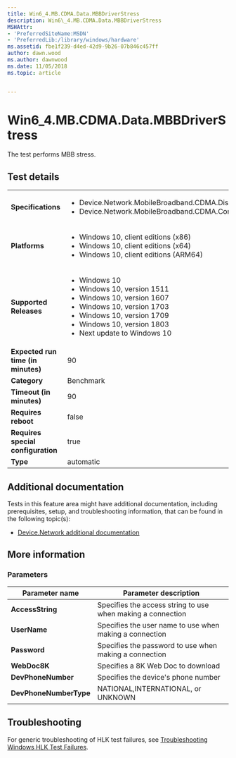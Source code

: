 ```yaml
---
title: Win6_4.MB.CDMA.Data.MBBDriverStress
description: Win6\_4.MB.CDMA.Data.MBBDriverStress
MSHAttr:
- 'PreferredSiteName:MSDN'
- 'PreferredLib:/library/windows/hardware'
ms.assetid: fbe1f239-d4ed-42d9-9b26-07b846c457ff
author: dawn.wood
ms.author: dawnwood
ms.date: 11/05/2018
ms.topic: article


---
```


# Win6_4.MB.CDMA.Data.MBBDriverStress


The test performs MBB stress.

## Test details

|||
|---|---|
| **Specifications**  | <ul><li>Device.Network.MobileBroadband.CDMA.Discretional</li><li>Device.Network.MobileBroadband.CDMA.ComplyWithBaseReq</li></ul> |  
| **Platforms**   | <ul><li>Windows 10, client editions (x86)</li><li>Windows 10, client editions (x64)</li><li>Windows 10, client editions (ARM64)</li></ul> |
| **Supported Releases** | <ul><li>Windows 10</li><li>Windows 10, version 1511</li><li>Windows 10, version 1607</li><li>Windows 10, version 1703</li><li>Windows 10, version 1709</li><li>Windows 10, version 1803</li><li>Next update to Windows 10</li></ul> |
|**Expected run time (in minutes)**| 90 |
|**Category**| Benchmark |
|**Timeout (in minutes)**| 90 |
|**Requires reboot**| false |
|**Requires special configuration**| true |
|**Type**| automatic |



## <span id="Additional_documentation"></span><span id="additional_documentation"></span><span id="ADDITIONAL_DOCUMENTATION"></span>Additional documentation


Tests in this feature area might have additional documentation, including prerequisites, setup, and troubleshooting information, that can be found in the following topic(s):

-   [Device.Network additional documentation](device-network-additional-documentation.md)

## <span id="More_information"></span><span id="more_information"></span><span id="MORE_INFORMATION"></span>More information


### <span id="Parameters"></span><span id="parameters"></span><span id="PARAMETERS"></span>Parameters

| Parameter name         | Parameter description                                       |
|------------------------|-------------------------------------------------------------|
| **AccessString**       | Specifies the access string to use when making a connection |
| **UserName**           | Specifies the user name to use when making a connection     |
| **Password**           | Specifies the password to use when making a connection      |
| **WebDoc8K**           | Specifies a 8K Web Doc to download                          |
| **DevPhoneNumber**     | Specifies the device's phone number                         |
| **DevPhoneNumberType** | NATIONAL,INTERNATIONAL, or UNKNOWN                          |



## <span id="Troubleshooting"></span><span id="troubleshooting"></span><span id="TROUBLESHOOTING"></span>Troubleshooting


For generic troubleshooting of HLK test failures, see [Troubleshooting Windows HLK Test Failures](../user/troubleshooting-windows-hlk-test-failures.md).










